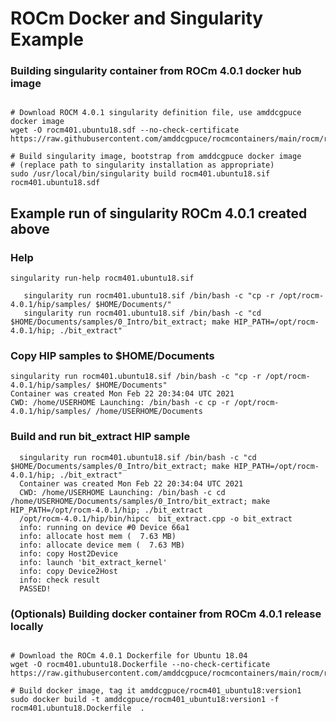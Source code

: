 # ROCm Docker and Singularity Example

### Building singularity container from ROCm 4.0.1 docker hub image
```

# Download ROCM 4.0.1 singularity definition file, use amddcgpuce docker image
wget -O rocm401.ubuntu18.sdf --no-check-certificate https://raw.githubusercontent.com/amddcgpuce/rocmcontainers/main/rocm/rocm401.ubuntu18.sdf

# Build singularity image, bootstrap from amddcgpuce docker image
# (replace path to singularity installation as appropriate)
sudo /usr/local/bin/singularity build rocm401.ubuntu18.sif rocm401.ubuntu18.sdf

```

## Example run of singularity ROCm 4.0.1 created above
### Help
```
singularity run-help rocm401.ubuntu18.sif

   singularity run rocm401.ubuntu18.sif /bin/bash -c "cp -r /opt/rocm-4.0.1/hip/samples/ $HOME/Documents/"
   singularity run rocm401.ubuntu18.sif /bin/bash -c "cd $HOME/Documents/samples/0_Intro/bit_extract; make HIP_PATH=/opt/rocm-4.0.1/hip; ./bit_extract"

```

### Copy HIP samples to $HOME/Documents
```
singularity run rocm401.ubuntu18.sif /bin/bash -c "cp -r /opt/rocm-4.0.1/hip/samples/ $HOME/Documents"
Container was created Mon Feb 22 20:34:04 UTC 2021
CWD: /home/USERHOME Launching: /bin/bash -c cp -r /opt/rocm-4.0.1/hip/samples/ /home/USERHOME/Documents
```

### Build and run bit_extract HIP sample
```
  singularity run rocm401.ubuntu18.sif /bin/bash -c "cd $HOME/Documents/samples/0_Intro/bit_extract; make HIP_PATH=/opt/rocm-4.0.1/hip; ./bit_extract"
  Container was created Mon Feb 22 20:34:04 UTC 2021
  CWD: /home/USERHOME Launching: /bin/bash -c cd /home/USERHOME/Documents/samples/0_Intro/bit_extract; make HIP_PATH=/opt/rocm-4.0.1/hip; ./bit_extract
  /opt/rocm-4.0.1/hip/bin/hipcc  bit_extract.cpp -o bit_extract
  info: running on device #0 Device 66a1
  info: allocate host mem (  7.63 MB)
  info: allocate device mem (  7.63 MB)
  info: copy Host2Device
  info: launch 'bit_extract_kernel' 
  info: copy Device2Host
  info: check result
  PASSED!
```

### (Optionals) Building docker container from ROCm 4.0.1 release locally
```

# Download the ROCm 4.0.1 Dockerfile for Ubuntu 18.04
wget -O rocm401.ubuntu18.Dockerfile --no-check-certificate https://raw.githubusercontent.com/amddcgpuce/rocmcontainers/main/rocm/rocm401.ubuntu18.Dockerfile

# Build docker image, tag it amddcgpuce/rocm401_ubuntu18:version1
sudo docker build -t amddcgpuce/rocm401_ubuntu18:version1 -f rocm401.ubuntu18.Dockerfile  .

```

